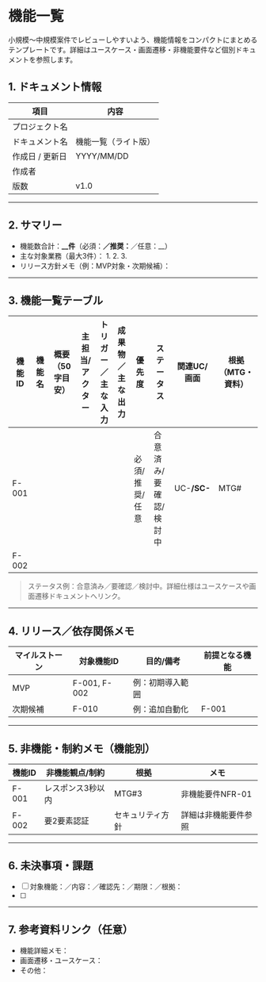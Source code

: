 # 機能一覧

小規模〜中規模案件でレビューしやすいよう、機能情報をコンパクトにまとめるテンプレートです。詳細はユースケース・画面遷移・非機能要件など個別ドキュメントを参照します。

## 1. ドキュメント情報
| 項目 | 内容 |
|------|------|
| プロジェクト名 | |
| ドキュメント名 | 機能一覧（ライト版） |
| 作成日 / 更新日 | YYYY/MM/DD |
| 作成者 | |
| 版数 | v1.0 |

---

## 2. サマリー
- 機能数合計：**__件**（必須：__／推奨：__／任意：__）
- 主な対象業務（最大3件）：
  1. 
  2. 
  3. 
- リリース方針メモ（例：MVP対象・次期候補）：

---

## 3. 機能一覧テーブル
| 機能ID | 機能名 | 概要（50字目安） | 主担当/アクター | トリガー／主な入力 | 成果物／主な出力 | 優先度 | ステータス | 関連UC/画面 | 根拠（MTG・資料） |
|--------|--------|------------------|-----------------|--------------------|------------------|--------|------------|--------------|-------------------|
| F-001 | | | | | | 必須/推奨/任意 | 合意済み/要確認/検討中 | UC-__/SC-__ | MTG# |
| F-002 | | | | | | | | | |

> ステータス例：合意済み／要確認／検討中。詳細仕様はユースケースや画面遷移ドキュメントへリンク。

---

## 4. リリース／依存関係メモ
| マイルストーン | 対象機能ID | 目的/備考 | 前提となる機能 |
|----------------|------------|-----------|----------------|
| MVP | F-001, F-002 | 例：初期導入範囲 | |
| 次期候補 | F-010 | 例：追加自動化 | F-001 |

---

## 5. 非機能・制約メモ（機能別）
| 機能ID | 非機能観点/制約 | 根拠 | メモ |
|--------|-----------------|------|------|
| F-001 | レスポンス3秒以内 | MTG#3 | 非機能要件NFR-01 |
| F-002 | 要2要素認証 | セキュリティ方針 | 詳細は非機能要件参照 |

---

## 6. 未決事項・課題
- [ ] 対象機能：／内容：／確認先：／期限：／根拠：
- [ ] 

---

## 7. 参考資料リンク（任意）
- 機能詳細メモ：
- 画面遷移・ユースケース：
- その他：
